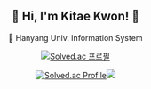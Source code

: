 <div align="center">

## 👋 Hi, I'm Kitae Kwon! 👋

🦁 Hanyang Univ. Information System


[![Solved.ac
프로필](http://mazassumnida.wtf/api/generate_badge?boj=jrdora)](https://solved.ac/jrdora)

[![Solved.ac Profile](http://mazassumnida.wtf/api/v2/generate_badge?boj=jrdora)](https://solved.ac/jrdora/)<img src="http://mazandi.herokuapp.com/api?handle=jrdora&theme=warm"/>


</div>
